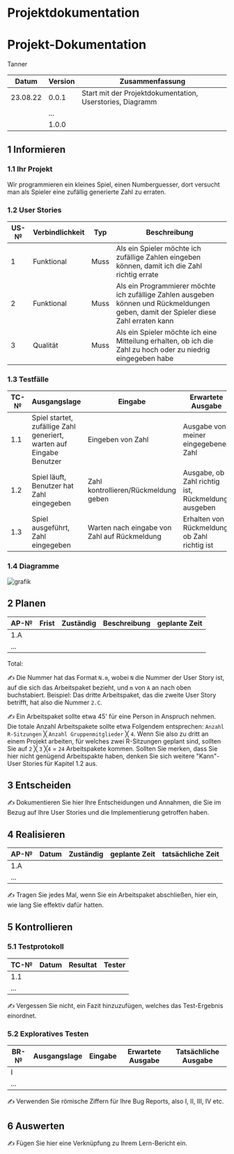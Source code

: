 # Projektdokumentation
# Projekt-Dokumentation

Tanner

| Datum | Version | Zusammenfassung                                              |
| ----- | ------- | ------------------------------------------------------------ |
|23.08.22| 0.0.1  | Start mit der Projektdokumentation, Userstories, Diagramm    |
|       | ...     |                                                              |
|       | 1.0.0   |                                                              |

## 1 Informieren

### 1.1 Ihr Projekt

Wir programmieren ein kleines Spiel, einen Numberguesser, dort versucht man als Spieler eine zufällig generierte Zahl zu erraten. 

### 1.2 User Stories

| US-№ | Verbindlichkeit | Typ  | Beschreibung                       |
| ---- | --------------- | ---- | ---------------------------------- |
| 1    |  Funktional     | Muss | Als ein Spieler möchte ich zufällige Zahlen eingeben können, damit ich die Zahl richtig errate |
| 2    |  Funktional     | Muss | Als ein Programmierer möchte ich zufällige Zahlen ausgeben können und Rückmeldungen geben, damit der Spieler diese Zahl erraten kann |
| 3    |  Qualität       | Muss | Als ein Spieler möchte ich eine Mitteilung erhalten, ob ich die Zahl zu hoch oder zu  niedrig eingegeben habe|


### 1.3 Testfälle

| TC-№ | Ausgangslage | Eingabe | Erwartete Ausgabe |
| ---- | ------------ | ------- | ----------------- |
| 1.1  |Spiel startet, zufällige Zahl generiert, warten auf Eingabe Benutzer|  Eingeben von Zahl|Ausgabe von meiner eingegebener Zahl|
| 1.2  |Spiel läuft, Benutzer hat Zahl eingegeben| Zahl kontrollieren/Rückmeldung geben| Ausgabe, ob Zahl richtig ist, Rückmeldung ausgeben|
| 1.3  |Spiel ausgeführt, Zahl eingegeben| Warten nach eingabe von Zahl auf Rückmeldung | Erhalten von Rückmeldung, ob Zahl richtig ist|

### 1.4 Diagramme

![grafik](https://user-images.githubusercontent.com/110892351/186116210-84b1487f-cdf9-493f-9333-d1eac3e26092.png)


## 2 Planen

| AP-№ | Frist | Zuständig | Beschreibung | geplante Zeit |
| ---- | ----- | --------- | ------------ | ------------- |
| 1.A  |       |           |              |               |
| ...  |       |           |              |               |

Total: 

✍️ Die Nummer hat das Format `N.m`, wobei `N` die Nummer der User Story ist, auf die sich das Arbeitspaket bezieht, und `m` von `A` an nach oben buchstabiert. Beispiel: Das dritte Arbeitspaket, das die zweite User Story betrifft, hat also die Nummer `2.C`.

✍️ Ein Arbeitspaket sollte etwa 45' für eine Person in Anspruch nehmen. Die totale Anzahl Arbeitspakete sollte etwa Folgendem entsprechen: `Anzahl R-Sitzungen` ╳ `Anzahl Gruppenmitglieder` ╳ `4`. Wenn Sie also zu dritt an einem Projekt arbeiten, für welches zwei R-Sitzungen geplant sind, sollten Sie auf `2` ╳ `3` ╳`4` = `24` Arbeitspakete kommen. Sollten Sie merken, dass Sie hier nicht genügend Arbeitspakte haben, denken Sie sich weitere "Kann"-User Stories für Kapitel 1.2 aus.

## 3 Entscheiden

✍️ Dokumentieren Sie hier Ihre Entscheidungen und Annahmen, die Sie im Bezug auf Ihre User Stories und die Implementierung getroffen haben.

## 4 Realisieren

| AP-№ | Datum | Zuständig | geplante Zeit | tatsächliche Zeit |
| ---- | ----- | --------- | ------------- | ----------------- |
| 1.A  |       |           |               |                   |
| ...  |       |           |               |                   |

✍️ Tragen Sie jedes Mal, wenn Sie ein Arbeitspaket abschließen, hier ein, wie lang Sie effektiv dafür hatten.

## 5 Kontrollieren

### 5.1 Testprotokoll

| TC-№ | Datum | Resultat | Tester |
| ---- | ----- | -------- | ------ |
| 1.1  |       |          |        |
| ...  |       |          |        |

✍️ Vergessen Sie nicht, ein Fazit hinzuzufügen, welches das Test-Ergebnis einordnet.

### 5.2 Exploratives Testen

| BR-№ | Ausgangslage | Eingabe | Erwartete Ausgabe | Tatsächliche Ausgabe |
| ---- | ------------ | ------- | ----------------- | -------------------- |
| I    |              |         |                   |                      |
| ...  |              |         |                   |                      |

✍️ Verwenden Sie römische Ziffern für Ihre Bug Reports, also I, II, III, IV etc.

## 6 Auswerten

✍️ Fügen Sie hier eine Verknüpfung zu Ihrem Lern-Bericht ein.
